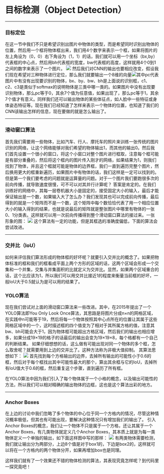 # 目标检测（Object Detection）
***

### 目标定位
在这一节中我们不只是希望识别出图片中物体的类型，而是希望同时识别出物体的位置，然后用一个框将物体框出来，我们用4个数字来表示一个框，如果将图片的左上角设为（0，0）右下角设为（1，1）的话，我们就可以用一个坐标（bx,by）代表框的中心点，然后用bh代表框的宽度，bw代表框的高度，这样就用4个0到1之间的数字来表示了一个图片。
![](https://i.imgur.com/xDOMCHH.png)
然后我们对CNN的输出也要相应改变，假设我们现在希望对三种物体进行定位，那么我们就要输出一个8维的向量![](https://i.imgur.com/7NS9FAv.gif)其中pc代表图片中有没有出现要识别的物体，bx、by、bw、bh是上面说的识别框，c1、c2、c3是类似于softmax的说明物体是三类中哪一类的。如果图片中没有出现要识别物体，那么pc等于0，其余7个值为任意值，如果出现了，那么pc等于1，其余7个值才有意义。同样我们还可以输出物体的某些体征点，如人脸中一些特征或身体姿态特征等。现在我们已经知道了怎样来表示一个物体的位置，也知道了我们的CNN该输出怎样的信息，现在要做的就是怎么输出了。

***
### 滑动窗口算法

首先我们需要用一些物体，比如汽车、行人、摩托车的照片来训练一张传统的图片识别的网络，让这个网络能够对我们希望的物体输出1，而其他的输出0。然后我们首先设置一个很小的窗口，将这个小窗口对整个图片进行框取，注意每个框可能是有部分重叠的，然后将这个框内的图片传入刚才的网络，如果结果为1，则我们找到了物体，并且这个框就可能是物体的边界框，我们一直到遍历完整个图片，然后换用更大的框重新遍历，如果图片中有物体的话，我们这样是一定可以找到的。
但是第一个我们要考虑的问题就是运算量的问题。对于一个图片我们要跑很多次的前向传播，就导致速度很慢，可不可以对其并行计算呢？
答案是肯定的。在我们训练好的网络中，其每一层卷机器大小是固定的，接受固定大小的输入，最后才能保证输出是一个数，如果输入大了怎么办？我们发现其也可以完成前向传播，最后得到的就是一个矩阵而不是一个数，这个矩阵中每个数恰恰代表了用一个相应位置大小的输入得到的结果，也就是说最后的矩阵就是整张图片中哪里有物体的一张0、1分类表。这样就可以用一次前向传播得到整个滑动窗口算法的接过来。一张形象的图：
![](https://i.imgur.com/Dz3vFRK.png)
这个算法有一定的功能，但是其框选的准确度偏低，下面的算法会尝试改进。

***
### 交并比（IoU）

如何来评估我们算法形成的物体框的好坏呢？就要引入交并比的概念了。如果把物体标准的框和我们的框看成平面上两个方形的区域的话，这两个区域会形成一个交集和一个并集，交集与并集面积的比就定义为交并比。显然，如果两个区域重合的话，这个比应该为1，所以我们可以用交并比接近1的程度来衡量当前框的好坏，一般IoU大于0.5就认为是可以用的结果了。

### YOLO算法
现在我们尝试对上面的滑动窗口算法来一些改进。其中，在2015年提出了一个YOLO算法即You Only Look Once算法，其思路是将图片分成n×n的网格区域，在实践中n可能等于19，然后将每一个物体按照其中心点所在的位置让其属于这些网格区域中的一个，这时描述框的四个值变为了相对于其所属方格的值，注意其bw、bh可能会大于1，因为物体框可能超出方格区域，然后我们的输出也相应增多，如果分成19×19的格子的话最后的输出会变为19×19×8，每个格都有一个自己的判断结果。
如果仔细想想的话，这么做有可能出现对同一个物体的多个框，怎么取舍呢？就需要用到上边的交并比了。这种方法称为非极大值抑制。
其算法思想如下：
![](https://i.imgur.com/XxxPB4S.png)
首先找到每个方格输出的边界，去掉所有输出的可能性小于0.6的框，然后对于每个框找出其中可能性最大的那个，算出其余框与它的IoU，去掉所有IoU值大于0.6的框，然后重复这个步骤，直到遍历了所有框。

在YOLO算法中因为我们引入了每个物体属于一个小格的概念，以及输出可能性的方法，所以我们可以相对精确的输出物体的边框，这也是这个算法出彩的地方。

***

### Anchor Boxes

在上边的讨论中我们忽略了多个物体的中心位于同一个方格内的情况，尽管这种情况概率极低，但其也有可能出现，要解决这种情况只有增加我们的输出了。
引入Anchor Boxes的概念，我们让一个物体不只是属于一个方格，还让其属于一个Anchor Boxes，有几类物体就定义几个Anchor Boxes，其本质上就是为每一类物体定义一个单独的输出，如下面这样图中写的那样：
![](https://i.imgur.com/ljUySN7.png)
有两类物体需要检测，我们就让输出分为两部分，上边8个值是对于box1的，下边是box2的，这样就可以将在一个方格内的两个物体分开，如果再增加box也是同理。

这样我们就有了一个效果还不错的物体检测的算法，其表现究竟怎样呢？到代码里一探究竟吧！